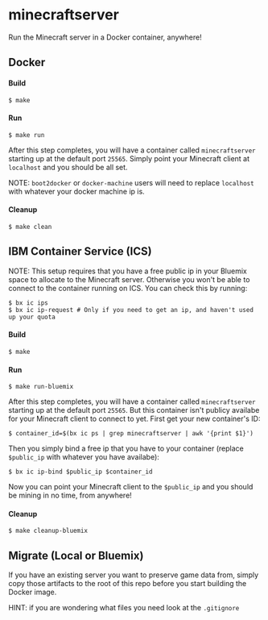 # minecraftserver
Run the Minecraft server in a Docker container, anywhere!

## Docker

#### Build
```
$ make
```

#### Run
```
$ make run
```
After this step completes, you will have a container called `minecraftserver` starting up at the default port `25565`. Simply point your Minecraft client at `localhost` and you should be all set.

NOTE: `boot2docker` or `docker-machine` users will need to replace `localhost` with whatever your docker machine ip is.

#### Cleanup
```
$ make clean
```

## IBM Container Service (ICS)
NOTE: This setup requires that you have a free public ip in your Bluemix space to allocate to the Minecraft server. Otherwise you won't be able to connect to the container running on ICS. You can check this by running:
```
$ bx ic ips
$ bx ic ip-request # Only if you need to get an ip, and haven't used up your quota
```

#### Build
```
$ make
```

#### Run
```
$ make run-bluemix
```
After this step completes, you will have a container called `minecraftserver` starting up at the default port `25565`. But this container isn't publicy availabe for your Minecraft client to connect to yet. First get your new container's ID:
```
$ container_id=$(bx ic ps | grep minecraftserver | awk '{print $1}')
```
Then you simply bind a free ip that you have to your container (replace `$public_ip` with whatever you have availabe):
```
$ bx ic ip-bind $public_ip $container_id
```
Now you can point your Minecraft client to the `$public_ip` and you should be mining in no time, from anywhere!

#### Cleanup
```
$ make cleanup-bluemix
```

## Migrate (Local or Bluemix)
If you have an existing server you want to preserve game data from,
simply copy those artifacts to the root of this repo before you start
building the Docker image.

HINT: if you are wondering what files you need look at the `.gitignore`
